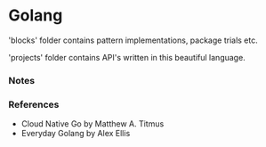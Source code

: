 # Golang

'blocks' folder contains pattern implementations, package trials etc.

'projects' folder contains API's written in this beautiful language.


### Notes

### References
- Cloud Native Go by Matthew A. Titmus
- Everyday Golang by Alex Ellis